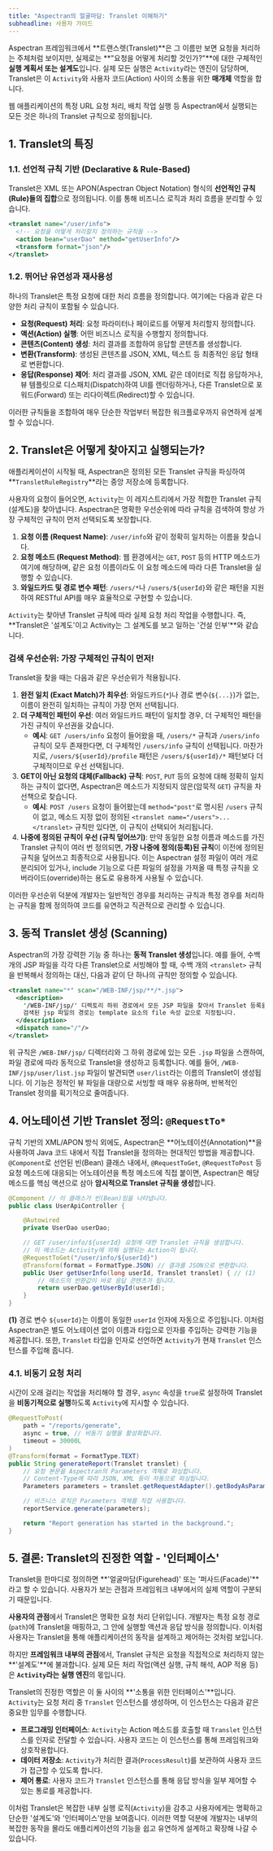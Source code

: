 ```yaml
---
title: "Aspectran의 얼굴마담: Translet 이해하기"
subheadline: 사용자 가이드
---
```


Aspectran 프레임워크에서 **트랜스렛(Translet)**은 그 이름만 보면 요청을 처리하는 주체처럼 보이지만, 실제로는 **"요청을 어떻게 처리할 것인가?"**에 대한 구체적인 **실행 계획서 또는 설계도**입니다. 실제 모든 실행은 `Activity`라는 엔진이 담당하며, Translet은 이 `Activity`와 사용자 코드(Action) 사이의 소통을 위한 **매개체** 역할을 합니다.

웹 애플리케이션의 특정 URL 요청 처리, 배치 작업 실행 등 Aspectran에서 실행되는 모든 것은 하나의 Translet 규칙으로 정의됩니다.

## 1. Translet의 특징

### 1.1. 선언적 규칙 기반 (Declarative & Rule-Based)

Translet은 XML 또는 APON(Aspectran Object Notation) 형식의 **선언적인 규칙(Rule)들의 집합**으로 정의됩니다. 이를 통해 비즈니스 로직과 처리 흐름을 분리할 수 있습니다.

```xml
<translet name="/user/info">
  <!-- 요청을 어떻게 처리할지 정의하는 규칙들 -->
  <action bean="userDao" method="getUserInfo"/>
  <transform format="json"/>
</translet>
```

### 1.2. 뛰어난 유연성과 재사용성

하나의 Translet은 특정 요청에 대한 처리 흐름을 정의합니다. 여기에는 다음과 같은 다양한 처리 규칙이 포함될 수 있습니다.

-   **요청(Request) 처리**: 요청 파라미터나 페이로드를 어떻게 처리할지 정의합니다.
-   **액션(Action) 실행**: 어떤 비즈니스 로직을 수행할지 정의합니다.
-   **콘텐츠(Content) 생성**: 처리 결과를 조합하여 응답할 콘텐츠를 생성합니다.
-   **변환(Transform)**: 생성된 콘텐츠를 JSON, XML, 텍스트 등 최종적인 응답 형태로 변환합니다.
-   **응답(Response) 제어**: 처리 결과를 JSON, XML 같은 데이터로 직접 응답하거나, 뷰 템플릿으로 디스패치(Dispatch)하여 UI를 렌더링하거나, 다른 Translet으로 포워드(Forward) 또는 리다이렉트(Redirect)할 수 있습니다.

이러한 규칙들을 조합하여 매우 단순한 작업부터 복잡한 워크플로우까지 유연하게 설계할 수 있습니다.

## 2. Translet은 어떻게 찾아지고 실행되는가?

애플리케이션이 시작될 때, Aspectran은 정의된 모든 Translet 규칙을 파싱하여 **`TransletRuleRegistry`**라는 중앙 저장소에 등록합니다.

사용자의 요청이 들어오면, `Activity`는 이 레지스트리에서 가장 적합한 Translet 규칙(설계도)을 찾아냅니다. Aspectran은 명확한 우선순위에 따라 규칙을 검색하여 항상 가장 구체적인 규칙이 먼저 선택되도록 보장합니다.

1.  **요청 이름 (Request Name)**: `/user/info`와 같이 정확히 일치하는 이름을 찾습니다.
2.  **요청 메소드 (Request Method)**: 웹 환경에서는 `GET`, `POST` 등의 HTTP 메소드가 여기에 해당하며, 같은 요청 이름이라도 이 요청 메소드에 따라 다른 Translet을 실행할 수 있습니다.
3.  **와일드카드 및 경로 변수 패턴**: `/users/*`나 `/users/${userId}`와 같은 패턴을 지원하여 RESTful API를 매우 효율적으로 구현할 수 있습니다.

`Activity`는 찾아낸 Translet 규칙에 따라 실제 요청 처리 작업을 수행합니다. 즉, **Translet은 '설계도'이고 Activity는 그 설계도를 보고 일하는 '건설 인부'**와 같습니다.

### 검색 우선순위: 가장 구체적인 규칙이 먼저!

Translet을 찾을 때는 다음과 같은 우선순위가 적용됩니다.

1.  **완전 일치 (Exact Match)가 최우선**: 와일드카드(`*`)나 경로 변수(`${...}`)가 없는, 이름이 완전히 일치하는 규칙이 가장 먼저 선택됩니다.
2.  **더 구체적인 패턴이 우선**: 여러 와일드카드 패턴이 일치할 경우, 더 구체적인 패턴을 가진 규칙이 우선권을 갖습니다.
    -   **예시**: `GET /users/info` 요청이 들어왔을 때, `/users/*` 규칙과 `/users/info` 규칙이 모두 존재한다면, 더 구체적인 `/users/info` 규칙이 선택됩니다. 마찬가지로, `/users/${userId}/profile` 패턴은 `/users/${userId}/*` 패턴보다 더 구체적이므로 우선 선택됩니다.
3.  **GET이 아닌 요청의 대체(Fallback) 규칙**: `POST`, `PUT` 등의 요청에 대해 정확히 일치하는 규칙이 없다면, Aspectran은 메소드가 지정되지 않은(암묵적 `GET`) 규칙을 차선책으로 찾습니다.
    -   **예시**: `POST /users` 요청이 들어왔는데 `method="post"`로 명시된 `/users` 규칙이 없고, 메소드 지정 없이 정의된 `<translet name="/users">...</translet>` 규칙만 있다면, 이 규칙이 선택되어 처리됩니다.
4.  **나중에 정의된 규칙이 우선 (규칙 덮어쓰기)**: 만약 동일한 요청 이름과 메소드를 가진 Translet 규칙이 여러 번 정의되면, **가장 나중에 정의(등록)된 규칙**이 이전에 정의된 규칙을 덮어쓰고 최종적으로 사용됩니다. 이는 Aspectran 설정 파일이 여러 개로 분리되어 있거나, include 기능으로 다른 파일의 설정을 가져올 때 특정 규칙을 오버라이드(override)하는 용도로 유용하게 사용될 수 있습니다.

이러한 우선순위 덕분에 개발자는 일반적인 경우를 처리하는 규칙과 특정 경우를 처리하는 규칙을 함께 정의하여 코드를 유연하고 직관적으로 관리할 수 있습니다.

## 3. 동적 Translet 생성 (Scanning)

Aspectran의 가장 강력한 기능 중 하나는 **동적 Translet 생성**입니다. 예를 들어, 수백 개의 JSP 파일을 각각 다른 Translet으로 서빙해야 할 때, 수백 개의 `<translet>` 규칙을 반복해서 정의하는 대신, 다음과 같이 단 하나의 규칙만 정의할 수 있습니다.

```xml
<translet name="*" scan="/WEB-INF/jsp/**/*.jsp">
  <description>
    '/WEB-INF/jsp/' 디렉토리 하위 경로에서 모든 JSP 파일을 찾아서 Translet 등록을 자동으로 합니다.
    검색된 jsp 파일의 경로는 template 요소의 file 속성 값으로 지정됩니다.
  </description>
  <dispatch name="/"/>
</translet>
```

위 규칙은 `/WEB-INF/jsp/` 디렉터리와 그 하위 경로에 있는 모든 `.jsp` 파일을 스캔하여, 파일 경로에 따라 동적으로 Translet을 생성하고 등록합니다. 예를 들어, `/WEB-INF/jsp/user/list.jsp` 파일이 발견되면 `user/list`라는 이름의 Translet이 생성됩니다. 이 기능은 정적인 뷰 파일을 대량으로 서빙할 때 매우 유용하며, 반복적인 Translet 정의를 획기적으로 줄여줍니다.

## 4. 어노테이션 기반 Translet 정의: `@RequestTo*`

규칙 기반의 XML/APON 방식 외에도, Aspectran은 **어노테이션(Annotation)**을 사용하여 Java 코드 내에서 직접 Translet을 정의하는 현대적인 방법을 제공합니다. `@Component`로 선언된 빈(Bean) 클래스 내에서, `@RequestToGet`, `@RequestToPost` 등 요청 메소드에 대응되는 어노테이션을 특정 메소드에 직접 붙이면, Aspectran은 해당 메소드를 핵심 액션으로 삼아 **암시적으로 Translet 규칙을 생성**합니다.

```java
@Component // 이 클래스가 빈(Bean)임을 나타냅니다.
public class UserApiController {

    @Autowired
    private UserDao userDao;

    // GET /user/info/${userId} 요청에 대한 Translet 규칙을 생성합니다.
    // 이 메소드는 Activity에 의해 실행되는 Action이 됩니다.
    @RequestToGet("/user/info/${userId}")
    @Transform(format = FormatType.JSON) // 결과를 JSON으로 변환합니다.
    public User getUserInfo(long userId, Translet translet) { // (1)
        // 메소드의 반환값이 바로 응답 콘텐츠가 됩니다.
        return userDao.getUserById(userId);
    }
}
```
**(1)** 경로 변수 `${userId}`는 이름이 동일한 `userId` 인자에 자동으로 주입됩니다. 이처럼 Aspectran은 별도 어노테이션 없이 이름과 타입으로 인자를 주입하는 강력한 기능을 제공합니다. 또한, `Translet` 타입을 인자로 선언하면 `Activity`가 현재 `Translet` 인스턴스를 주입해 줍니다.

### 4.1. 비동기 요청 처리

시간이 오래 걸리는 작업을 처리해야 할 경우, `async` 속성을 `true`로 설정하여 Translet을 **비동기적으로 실행**하도록 `Activity`에 지시할 수 있습니다.

```java
@RequestToPost(
    path = "/reports/generate",
    async = true, // 비동기 실행을 활성화합니다.
    timeout = 30000L
)
@Transform(format = FormatType.TEXT)
public String generateReport(Translet translet) {
    // 요청 본문을 Aspectran의 Parameters 객체로 파싱합니다.
    // Content-Type에 따라 JSON, XML 등이 자동으로 파싱됩니다.
    Parameters parameters = translet.getRequestAdapter().getBodyAsParameters();

    // 비즈니스 로직은 Parameters 객체를 직접 사용합니다.
    reportService.generate(parameters);

    return "Report generation has started in the background.";
}
```

## 5. 결론: Translet의 진정한 역할 - '인터페이스'

Translet을 한마디로 정의하면 **'얼굴마담(Figurehead)' 또는 '퍼사드(Facade)'**라고 할 수 있습니다. 사용자가 보는 관점과 프레임워크 내부에서의 실제 역할이 구분되기 때문입니다.

**사용자의 관점**에서 Translet은 명확한 요청 처리 단위입니다. 개발자는 특정 요청 경로(`path`)에 Translet을 매핑하고, 그 안에 실행할 액션과 응답 방식을 정의합니다. 이처럼 사용자는 Translet을 통해 애플리케이션의 동작을 설계하고 제어하는 것처럼 보입니다.

하지만 **프레임워크 내부의 관점**에서, Translet 규칙은 요청을 직접적으로 처리하지 않는 **'설계도'**에 불과합니다. 실제 모든 처리 작업(액션 실행, 규칙 해석, AOP 적용 등)은 **`Activity`라는 실행 엔진**의 몫입니다.

Translet의 진정한 역할은 이 둘 사이의 **'소통을 위한 인터페이스'**입니다. `Activity`는 요청 처리 중 `Translet` 인스턴스를 생성하며, 이 인스턴스는 다음과 같은 중요한 임무를 수행합니다.

*   **프로그래밍 인터페이스**: `Activity`는 Action 메소드를 호출할 때 `Translet` 인스턴스를 인자로 전달할 수 있습니다. 사용자 코드는 이 인스턴스를 통해 프레임워크와 상호작용합니다.
*   **데이터 저장소**: `Activity`가 처리한 결과(`ProcessResult`)를 보관하여 사용자 코드가 접근할 수 있도록 합니다.
*   **제어 통로**: 사용자 코드가 `Translet` 인스턴스를 통해 응답 방식을 일부 제어할 수 있는 통로를 제공합니다.

이처럼 Translet은 복잡한 내부 실행 로직(`Activity`)을 감추고 사용자에게는 명확하고 단순한 '설계도'와 '인터페이스'만을 보여줍니다. 이러한 역할 덕분에 개발자는 내부의 복잡한 동작을 몰라도 애플리케이션의 기능을 쉽고 유연하게 설계하고 확장해 나갈 수 있습니다.
